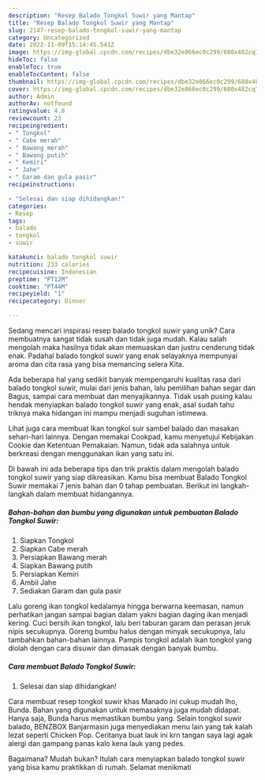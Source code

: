 ```yaml
---
description: "Resep Balado Tongkol Suwir yang Mantap"
title: "Resep Balado Tongkol Suwir yang Mantap"
slug: 2147-resep-balado-tongkol-suwir-yang-mantap
category: Uncategorized
date: 2022-11-09T15:14:45.541Z
image: https://img-global.cpcdn.com/recipes/dbe32e866ec0c299/680x482cq70/balado-tongkol-suwir-foto-resep-utama.jpg
hideToc: false
enableToc: true
enableTocContent: false
thumbnail: https://img-global.cpcdn.com/recipes/dbe32e866ec0c299/680x482cq70/balado-tongkol-suwir-foto-resep-utama.jpg
cover: https://img-global.cpcdn.com/recipes/dbe32e866ec0c299/680x482cq70/balado-tongkol-suwir-foto-resep-utama.jpg
author: Admin
authorAv: notfound
ratingvalue: 4.8
reviewcount: 23
recipeingredient:
- " Tongkol"
- " Cabe merah"
- " Bawang merah"
- " Bawang putih"
- " Kemiri"
- " Jahe"
- " Garam dan gula pasir"
recipeinstructions:

- "Selesai dan siap dihidangkan!"
categories:
- Resep
tags:
- balado
- tongkol
- suwir

katakunci: balado tongkol suwir 
nutrition: 233 calories
recipecuisine: Indonesian
preptime: "PT12M"
cooktime: "PT44M"
recipeyield: "1"
recipecategory: Dinner

---
```





Sedang mencari inspirasi resep balado tongkol suwir yang unik? Cara membuatnya sangat tidak susah dan tidak juga mudah. Kalau salah mengolah maka hasilnya tidak akan memuaskan dan justru cenderung tidak enak. Padahal balado tongkol suwir yang enak selayaknya mempunyai aroma dan cita rasa yang bisa memancing selera Kita.





Ada beberapa hal yang sedikit banyak mempengaruhi kualitas rasa dari balado tongkol suwir, mulai dari jenis bahan, lalu pemilihan bahan segar dan Bagus, sampai cara membuat dan menyajikannya. Tidak usah pusing kalau hendak menyiapkan balado tongkol suwir yang enak,      asal sudah tahu triknya maka hidangan ini mampu menjadi suguhan istimewa.














Lihat juga cara membuat Ikan tongkol suir sambel balado dan masakan sehari-hari lainnya. Dengan memakai Cookpad, kamu menyetujui Kebijakan Cookie dan Ketentuan Pemakaian. Namun, tidak ada salahnya untuk berkreasi dengan menggunakan ikan yang satu ini.






Di bawah ini ada beberapa tips dan trik praktis dalam mengolah balado tongkol suwir yang siap dikreasikan. Kamu bisa membuat Balado Tongkol Suwir memakai 7 jenis bahan dan 0 tahap pembuatan. Berikut ini langkah-langkah dalam membuat hidangannya.

<!--inarticleads1-->

##### Bahan-bahan dan bumbu yang digunakan untuk pembuatan Balado Tongkol Suwir:

1. Siapkan  Tongkol
1. Siapkan  Cabe merah
1. Persiapkan  Bawang merah
1. Siapkan  Bawang putih
1. Persiapkan  Kemiri
1. Ambil  Jahe
1. Sediakan  Garam dan gula pasir


Lalu goreng ikan tongkol kedalamya hingga berwarna keemasan, namun perhatikan jangan sampai bagian dalam yakni bagian daging ikan menjadi kering. Cuci bersih ikan tongkol, lalu beri taburan garam dan perasan jeruk nipis secukupnya. Goreng bumbu halus dengan minyak secukupnya, lalu tambahkan bahan-bahan lainnya. Pampis tongkol adalah ikan tongkol yang diolah dengan cara disuwir dan dimasak dengan banyak bumbu. 

<!--inarticleads2-->

##### Cara membuat Balado Tongkol Suwir:


1. Selesai dan siap dihidangkan!

Cara membuat resep tongkol suwir khas Manado ini cukup mudah lho, Bunda. Bahan yang digunakan untuk memasaknya juga mudah didapat. Hanya saja, Bunda harus memastikan bumbu yang. Selain tongkol suwir balado, BENZBOX Banjarmasin juga menyediakan menu lain yang tak kalah lezat seperti Chicken Pop. Ceritanya buat lauk ini krn tangan saya lagi agak alergi dan gampang panas kalo kena lauk yang pedes. 

Bagaimana? Mudah bukan? Itulah cara menyiapkan balado tongkol suwir yang bisa kamu praktikkan di rumah. Selamat menikmati
